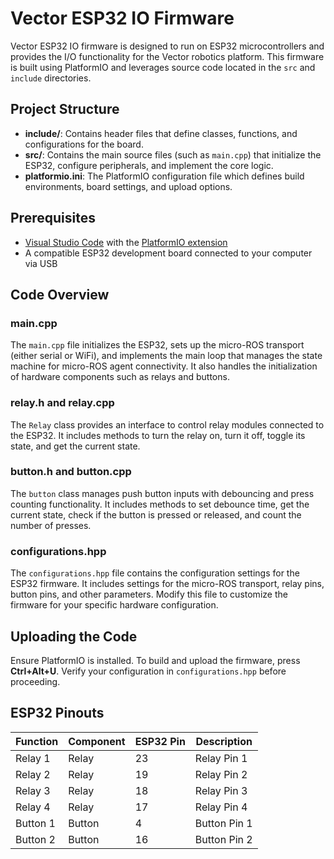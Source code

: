 # Vector ESP32 IO Firmware

Vector ESP32 IO firmware is designed to run on ESP32 microcontrollers and provides the I/O functionality for the Vector robotics platform. This firmware is built using PlatformIO and leverages source code located in the `src` and `include` directories.

## Project Structure

- **include/**: Contains header files that define classes, functions, and configurations for the board.
- **src/**: Contains the main source files (such as `main.cpp`) that initialize the ESP32, configure peripherals, and implement the core logic.
- **platformio.ini**: The PlatformIO configuration file which defines build environments, board settings, and upload options.

## Prerequisites

- [Visual Studio Code](https://code.visualstudio.com/) with the [PlatformIO extension](https://platformio.org/install/ide?install=vscode)
- A compatible ESP32 development board connected to your computer via USB

## Code Overview

### main.cpp

The `main.cpp` file initializes the ESP32, sets up the micro-ROS transport (either serial or WiFi), and implements the main loop that manages the state machine for micro-ROS agent connectivity. It also handles the initialization of hardware components such as relays and buttons.

### relay.h and relay.cpp

The `Relay` class provides an interface to control relay modules connected to the ESP32. It includes methods to turn the relay on, turn it off, toggle its state, and get the current state.

### button.h and button.cpp

The `button` class manages push button inputs with debouncing and press counting functionality. It includes methods to set debounce time, get the current state, check if the button is pressed or released, and count the number of presses.

### configurations.hpp

The `configurations.hpp` file contains the configuration settings for the ESP32 firmware. It includes settings for the micro-ROS transport, relay pins, button pins, and other parameters. Modify this file to customize the firmware for your specific hardware configuration.

## Uploading the Code

Ensure PlatformIO is installed. To build and upload the firmware, press **Ctrl+Alt+U**. Verify your configuration in `configurations.hpp` before proceeding.

## ESP32 Pinouts

| Function       | Component     | ESP32 Pin | Description          |
|----------------|---------------|-----------|----------------------|
| Relay 1        | Relay         | 23        | Relay Pin 1          |
| Relay 2        | Relay         | 19        | Relay Pin 2          |
| Relay 3        | Relay         | 18        | Relay Pin 3          |
| Relay 4        | Relay         | 17        | Relay Pin 4          |
| Button 1       | Button        | 4         | Button Pin 1         |
| Button 2       | Button        | 16        | Button Pin 2         |
